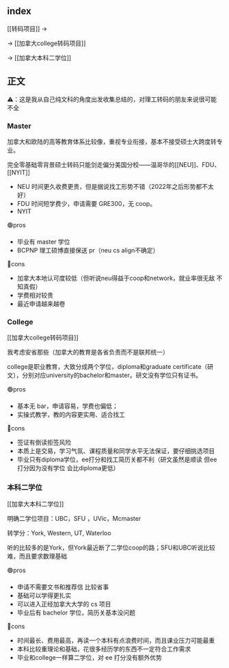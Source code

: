 
## index

[[转码项目]] ->

-> [[加拿大college转码项目]]

-> [[加拿大本科二学位]]


## 正文

⚠️：这是我从自己纯文科的角度出发收集总结的，对理工转码的朋友来说很可能不全


### Master

加拿大和欧陆的高等教育体系比较像，重视专业衔接，基本不接受硕士大跨度转专业。

完全零基础零背景硕士转码只能剑走偏分美国分校——温哥华的[[NEU]]、FDU、[[NYIT]]

- NEU 时间更久收费更贵，但是据说找工形势不错（2022年之后形势都不太好）
- FDU 时间短学费少，申请需要 GRE300，无 coop。
- NYIT


🟢pros
- 毕业有 master 学位
- BCPNP 理工硕博直接保送 pr（neu cs align不确定）


🔴cons
- 加拿大本地认可度较低（但听说neu得益于coop和network，就业率很无敌 不知真假）
- 学费相对较贵
- 最近申请越来越卷


### College

[[加拿大college转码项目]]

我考虑安省那些（加拿大的教育是各省负责而不是联邦统一）

college是职业教育，大致分成两个学位，diploma和graduate certificate（研文），分别对应university的bachelor和master。研文没有学位只有证书。

🟢pros
- 基本无 bar，申请容易，学费也偏低；
- 实操式教学，教的内容更实用、适合找工


🔴cons
- 签证有倒读拒签风险
- 本质上是交易，学习气氛、课程质量和同学水平无法保证，要仔细挑选项目
- 毕业只有diploma学位，ee打分和找工简历关都不利（研文虽然是顺读 但ee打分因为没有学位 会比diploma更低）


### 本科二学位

[[加拿大本科二学位]]

明确二学位项目：UBC，SFU ，UVic，Mcmaster

转学分：York, Western, UT, Waterloo

听的比较多的是York，但York最近断了二学位coop的路；SFU和UBC听说比较难，而且要求数理基础

🟢pros
- 申请不需要文书和推荐信 比较省事
- 基础可以学得更扎实
- 可以进入正经加拿大大学的 cs 项目
- 毕业后有 bachelor 学位，简历关基本没问题

🔴cons
- 时间最长、费用最高，再读一个本科有点浪费时间，而且课业压力可能最重
- 本科比较重理论和基础，花很多经历学的东西不一定符合工作需求
- 毕业和college一样算二学位，对 ee 打分没有额外优势
